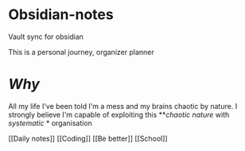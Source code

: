 # Obsidian-notes
Vault sync for obsidian 


This is a personal journey, organizer planner

# *Why*

All my life I've been told I'm a mess and my brains chaotic by nature. I strongly believe I'm capable of exploiting this ***chaotic nature*  with *systematic* *  organisation

[[Daily notes]]
[[Coding]]
[[Be better]]
[[School]]
